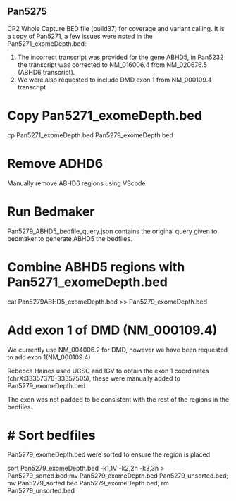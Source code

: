## Pan5275
CP2 Whole Capture BED file (build37) for coverage and variant calling.
It is a copy of Pan5271, a few issues were noted in the Pan5271_exomeDepth.bed:
1) The incorrect transcript was provided for the gene ABHD5, in Pan5232 the transcript was corrected to NM_016006.4 from NM_020676.5 (ABHD6 transcript).
2) We were also requested to include DMD exon 1 from NM_000109.4 transcript

# Copy Pan5271_exomeDepth.bed

cp Pan5271_exomeDepth.bed Pan5279_exomeDepth.bed

# Remove ADHD6

Manually remove ABHD6 regions using VScode

# Run Bedmaker
Pan5279_ABHD5_bedfile_query.json contains the original query given to bedmaker to generate ABHD5 the bedfiles.

# Combine ABHD5 regions with Pan5271_exomeDepth.bed

cat Pan5279ABHD5_exomeDepth.bed >> Pan5279_exomeDepth.bed

# Add exon 1 of DMD (NM_000109.4)

We currently use NM_004006.2 for DMD, however we have been requested to add exon 1(NM_000109.4)

Rebecca Haines used UCSC and IGV to obtain the exon 1 coordinates (chrX:33357376-33357505), these were manually added to Pan5279_exomeDepth.bed

The exon was not padded to be consistent with the rest of the regions in the bedfiles.

# # Sort bedfiles

Pan5279_exomeDepth.bed were sorted to ensure the region is placed 

sort Pan5279_exomeDepth.bed -k1,1V -k2,2n -k3,3n > Pan5279_sorted.bed;mv Pan5279_exomeDepth.bed Pan5279_unsorted.bed; mv Pan5279_sorted.bed Pan5279_exomeDepth.bed; rm Pan5279_unsorted.bed
